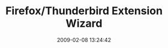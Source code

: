 ---
date: 2009-02-08 13:24:42
link:
  source: delicious
  source_url: https://del.icio.us/roytang
  text: Firefox/Thunderbird Extension Wizard
  url: http://ted.mielczarek.org/code/mozilla/extensionwiz/
slug: firefox-thunderbird-extension-wizard
source: delicious
tags:
- programming
- firefox
- plugin
title: Firefox/Thunderbird Extension Wizard
---